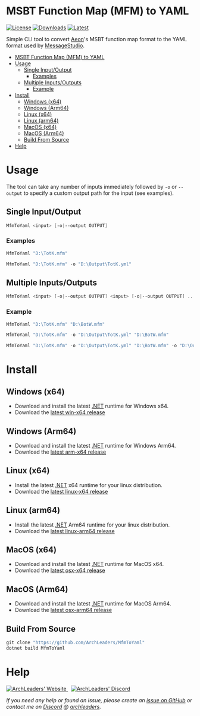 # MSBT Function Map (MFM) to YAML

[![License](https://img.shields.io/badge/License-MIT-blue.svg?logo=github&logoColor=5751ff&labelColor=2A2C33&color=5751ff&style=for-the-badge)](https://github.com/ArchLeaders/MfmToYaml/blob/master/License.md) [![Downloads](https://img.shields.io/github/downloads/ArchLeaders/MfmToYaml/total?label=downloads&logo=github&logoColor=37c75e&labelColor=2A2C33&color=37c75e&style=for-the-badge)](https://github.com/ArchLeaders/MfmToYaml/releases) [![Latest](https://img.shields.io/github/v/tag/ArchLeaders/MfmToYaml?label=Release&logo=github&logoColor=324fff&color=324fff&labelColor=2A2C33&style=for-the-badge)](https://github.com/ArchLeaders/MfmToYaml/releases/latest)

Simple CLI tool to convert [Aeon](https://gitlab.com/AeonSake/)'s MSBT function map format to the YAML format used by [MessageStudio](https://github.com/EPD-Libraries/MessageStudio).

- [MSBT Function Map (MFM) to YAML](#msbt-function-map-mfm-to-yaml)
- [Usage](#usage)
  - [Single Input/Output](#single-inputoutput)
    - [Examples](#examples)
  - [Multiple Inputs/Outputs](#multiple-inputsoutputs)
    - [Example](#example)
- [Install](#install)
  - [Windows (x64)](#windows-x64)
  - [Windows (Arm64)](#windows-arm64)
  - [Linux (x64)](#linux-x64)
  - [Linux (arm64)](#linux-arm64)
  - [MacOS (x64)](#macos-x64)
  - [MacOS (Arm64)](#macos-arm64)
  - [Build From Source](#build-from-source)
- [Help](#help)

# Usage

The tool can take any number of inputs immediately followed by `-o` or `--output` to specify a custom output path for the input (see examples).

## Single Input/Output

```powershell
MfmToYaml <input> [-o|--output OUTPUT]
```

### Examples

```powershell
MfmToYaml "D:\TotK.mfm"
```

```powershell
MfmToYaml "D:\TotK.mfm" -o "D:\Output\TotK.yml"
```

## Multiple Inputs/Outputs

```powershell
MfmToYaml <input> [-o|--output OUTPUT] <input> [-o|--output OUTPUT] ...
```

### Example

```powershell
MfmToYaml "D:\TotK.mfm" "D:\BotW.mfm"
```

```powershell
MfmToYaml "D:\TotK.mfm" -o "D:\Output\TotK.yml" "D:\BotW.mfm"
```

```powershell
MfmToYaml "D:\TotK.mfm" -o "D:\Output\TotK.yml" "D:\BotW.mfm" -o "D:\Output\BotW.yml" 
```

# Install

## Windows (x64)

- Download and install the latest [.NET](https://dotnet.microsoft.com/en-us/download/dotnet/latest) runtime for Windows x64.
- Download the [latest win-x64 release](https://github.com/ArchLeaders/MfmToYaml/releases/latest/download/MfmToYaml-win-x64.zip)

## Windows (Arm64)

- Download and install the latest [.NET](https://dotnet.microsoft.com/en-us/download/dotnet/latest) runtime for Windows Arm64.
- Download the [latest arm-x64 release](https://github.com/ArchLeaders/MfmToYaml/releases/latest/download/MfmToYaml-win-arm64.zip)

## Linux (x64)

- Install the latest [.NET](https://dotnet.microsoft.com/en-us/download/dotnet/latest) x64 runtime for your linux distribution.
- Download the [latest linux-x64 release](https://github.com/ArchLeaders/MfmToYaml/releases/latest/download/MfmToYaml-linux-x64.zip)

## Linux (arm64)

- Install the latest [.NET](https://dotnet.microsoft.com/en-us/download/dotnet/latest) Arm64 runtime for your linux distribution.
- Download the [latest linux-arm64 release](https://github.com/ArchLeaders/MfmToYaml/releases/latest/download/MfmToYaml-linux-arm64.zip)

## MacOS (x64)

- Download and install the latest [.NET](https://dotnet.microsoft.com/en-us/download/dotnet/latest) runtime for MacOS x64.
- Download the [latest osx-x64 release](https://github.com/ArchLeaders/MfmToYaml/releases/latest/download/MfmToYaml-osx-x64.zip)

## MacOS (Arm64)

- Download and install the latest [.NET](https://dotnet.microsoft.com/en-us/download/dotnet/latest) runtime for MacOS Arm64.
- Download the [latest osx-arm64 release](https://github.com/ArchLeaders/MfmToYaml/releases/latest/download/MfmToYaml-osx-arm64.zip)

## Build From Source

```powershell
git clone "https://github.com/ArchLeaders/MfmToYaml"
dotnet build MfmToYaml
```

# Help

<a href="https://github.com/ArchLeaders/MfmToYaml/issues">
  <img src="https://img.shields.io/github/issues/ArchLeaders/MfmToYaml?style=for-the-badge&logoColor=c71b42&color=c71b42&labelColor=2A2C33&logo=github&label=Issues" alt="ArchLeaders' Website"/>
</a> &nbsp;
<a href="https://discord.gg/cbA3AWwfJj">
  <img src="https://img.shields.io/discord/825161394663456799?style=for-the-badge&logoColor=37C75E&color=37C75E&labelColor=2A2C33&logo=discord&label=discord" alt="ArchLeaders' Discord"/>
</a>

*If you need any help or found an issue, please create an [issue on GitHub](https://github.com/ArchLeaders/MfmToYaml/issues) or contact me on [Discord](https://discord.gg/8Saj6tTkNB) @ [archleaders](https://discord.com/users/728823685015797770).*